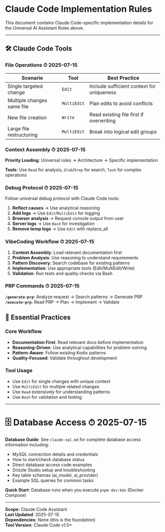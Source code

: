 <!-- AI-METADATA:
category: rules
complexity: comprehensive
updated: 2025-07-15
claude-ready: true
target: claude-code
phase: 4
priority: high
token-optimized: true
audience: claude-code
ai-context-weight: critical
last-ai-review: 2025-07-15
-->

# Claude Code Implementation Rules

This document contains Claude Code-specific implementation details for the Universal AI Assistant Rules above.

---

## 🛠️ Claude Code Tools

### File Operations ⏱ 2025-07-15

| Scenario | Tool | Best Practice |
|----------|------|---------------|
| Single targeted change | `Edit` | Include sufficient context for uniqueness |
| Multiple changes same file | `MultiEdit` | Plan edits to avoid conflicts |
| New file creation | `Write` | Read existing file first if overwriting |
| Large file restructuring | `MultiEdit` | Break into logical edit groups |

### Context Assembly ⏱ 2025-07-15

**Priority Loading**: Universal rules → Architecture → Specific implementation

**Tools**: Use `Read` for analysis, `Glob`/`Grep` for search, `Task` for complex operations

### Debug Protocol ⏱ 2025-07-15

Follow universal debug protocol with Claude Code tools:

1. **Reflect causes** → Use analytical reasoning
2. **Add logs** → Use `Edit`/`MultiEdit` for logging
3. **Browser analysis** → Request console output from user
4. **Server logs** → Use `Bash` for investigation
5. **Remove temp logs** → Use `Edit` with replace_all

### VibeCoding Workflow ⏱ 2025-07-15

1. **Context Assembly**: Load relevant documentation first
2. **Problem Analysis**: Use reasoning to understand requirements
3. **Pattern Discovery**: Search codebase for existing patterns
4. **Implementation**: Use appropriate tools (Edit/MultiEdit/Write)
5. **Validation**: Run tests and quality checks via Bash

### PRP Commands ⏱ 2025-07-15

**`/generate-prp`**: Analyze request → Search patterns → Generate PRP
**`/execute-prp`**: Read PRP → Plan → Implement → Validate

## 🎯 Essential Practices

### Core Workflow
- **Documentation First**: Read relevant docs before implementation
- **Reasoning-Driven**: Use analytical capabilities for problem-solving
- **Pattern-Aware**: Follow existing Kodix patterns
- **Quality-Focused**: Validate throughout development

### Tool Usage
- Use `Edit` for single changes with unique context
- Use `MultiEdit` for multiple related changes
- Use `Read` extensively for understanding patterns
- Use `Bash` for validation and testing

---

# 🗄️ Database Access ⏱ 2025-07-15

**Database Guide**: See `claude-sql.md` for complete database access information including:
- MySQL connection details and credentials
- How to start/check database status
- Direct database access code examples
- Drizzle Studio setup and troubleshooting
- Key table schemas (ai_model, ai_provider)
- Example SQL queries for common tasks

**Quick Start**: Database runs when you execute `pnpm dev:kdx` (Docker Compose)

---

**Scope**: Claude Code Assistant  
**Last Updated**: 2025-07-15  
**Dependencies**: None (this is the foundation)  
**Tool Version**: Claude Code v1.0+